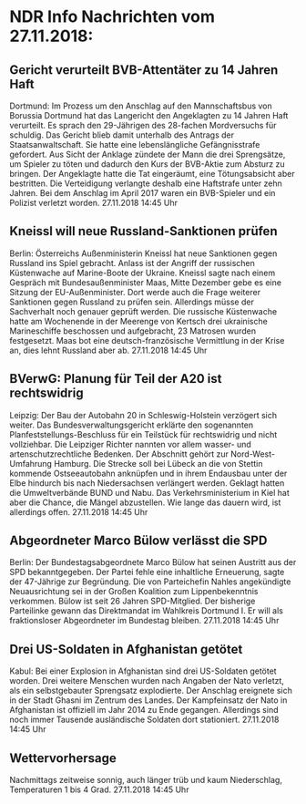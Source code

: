 # NDR Info Nachrichten vom 27.11.2018:


## Gericht verurteilt BVB-Attentäter zu 14 Jahren Haft
Dortmund: Im Prozess um den Anschlag auf den Mannschaftsbus von Borussia Dortmund hat das Langericht den Angeklagten zu 14 Jahren Haft verurteilt. Es sprach den 29-Jährigen des 28-fachen Mordversuchs für schuldig. Das Gericht blieb damit unterhalb des Antrags der Staatsanwaltschaft. Sie hatte eine lebenslängliche Gefängnisstrafe gefordert. Aus Sicht der Anklage zündete der Mann die drei Sprengsätze, um Spieler zu töten und dadurch den Kurs der BVB-Aktie zum Absturz zu bringen. Der Angeklagte hatte die Tat eingeräumt, eine Tötungsabsicht aber bestritten. Die Verteidigung verlangte deshalb eine Haftstrafe unter zehn Jahren. Bei dem Anschlag im April 2017 waren ein BVB-Spieler und ein Polizist verletzt worden. 27.11.2018 14:45 Uhr 

## Kneissl will neue Russland-Sanktionen prüfen
Berlin: Österreichs Außenministerin Kneissl hat neue Sanktionen gegen Russland ins Spiel gebracht. Anlass ist der Angriff der russischen Küstenwache auf Marine-Boote der Ukraine. Kneissl sagte nach einem Gespräch mit Bundesaußenminister Maas, Mitte Dezember gebe es eine Sitzung der EU-Außenminister. Dort werde auch die Frage weiterer Sanktionen gegen Russland zu prüfen sein. Allerdings müsse der Sachverhalt noch genauer geprüft werden. Die russische Küstenwache hatte am Wochenende in der Meerenge von Kertsch drei ukrainische Marineschiffe beschossen und aufgebracht, 23 Matrosen wurden festgesetzt. Maas bot eine deutsch-französische Vermittlung in der Krise an, dies lehnt Russland aber ab. 27.11.2018 14:45 Uhr 

## BVerwG: Planung für Teil der A20 ist rechtswidrig
Leipzig: Der Bau der Autobahn 20 in Schleswig-Holstein verzögert sich weiter. Das Bundesverwaltungsgericht erklärte den sogenannten Planfeststellungs-Beschluss für ein Teilstück für rechtswidrig und nicht vollziehbar. Die Leipziger Richter nannten vor allem wasser- und artenschutzrechtliche Bedenken. Der Abschnitt gehört zur Nord-West-Umfahrung Hamburg. Die Strecke soll bei Lübeck an die von Stettin kommende Ostseeautobahn anknüpfen und in ihrem Endausbau unter der Elbe hindurch bis nach Niedersachsen verlängert werden. Geklagt hatten die Umweltverbände BUND und Nabu. Das Verkehrsministerium in Kiel hat aber die Chance, die Mängel abzustellen. Wie lange das dauern wird, ist allerdings offen. 27.11.2018 14:45 Uhr 

## Abgeordneter Marco Bülow verlässt die SPD
Berlin: Der Bundestagsabgeordnete Marco Bülow hat seinen Austritt aus der SPD bekanntgegeben. Der Partei fehle eine inhaltliche Erneuerung, sagte der 47-Jährige zur Begründung. Die von Parteichefin Nahles angekündigte Neuausrichtung sei in der Großen Koalition zum Lippenbekenntnis verkommen. Bülow ist seit 26 Jahren SPD-Mitglied. Der bisherige Parteilinke gewann das Direktmandat im Wahlkreis Dortmund I. Er will als fraktionsloser Abgeordneter im Bundestag bleiben. 27.11.2018 14:45 Uhr 

## Drei US-Soldaten in Afghanistan getötet
Kabul: Bei einer Explosion in Afghanistan sind drei US-Soldaten getötet worden. Drei weitere Menschen wurden nach Angaben der Nato verletzt, als ein selbstgebauter Sprengsatz explodierte. Der Anschlag ereignete sich	 in der Stadt Ghasni im Zentrum des Landes. Der Kampfeinsatz der Nato in Afghanistan ist offiziell im Jahr 2014 zu Ende gegangen. Allerdings sind noch immer Tausende ausländische Soldaten dort stationiert. 27.11.2018 14:45 Uhr 

## Wettervorhersage
Nachmittags zeitweise sonnig, auch länger trüb und kaum Niederschlag, Temperaturen 1 bis 4 Grad. 27.11.2018 14:45 Uhr 
